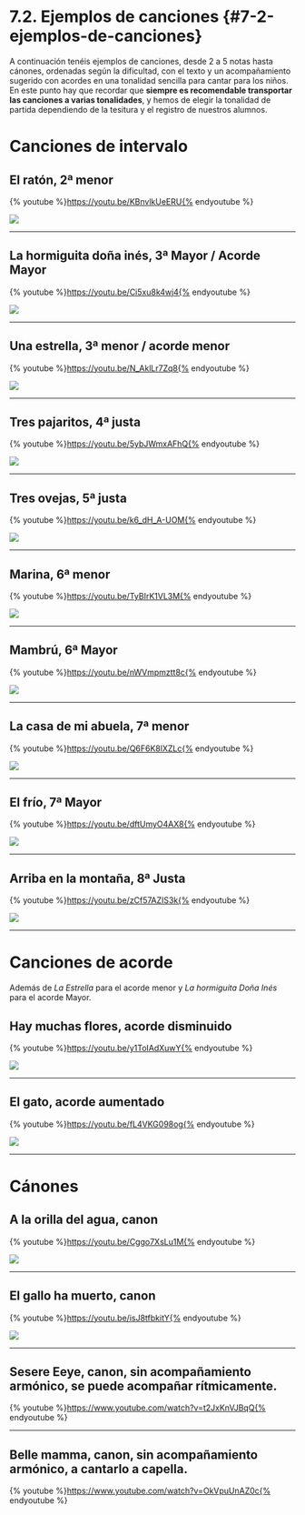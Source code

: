# 7.2\. Ejemplos de canciones {#7-2-ejemplos-de-canciones}

A continuación tenéis ejemplos de canciones, desde 2 a 5 notas hasta cánones, ordenadas según la dificultad, con el texto y un acompañamiento sugerido con acordes en una tonalidad sencilla para cantar para los niños. En este punto hay que recordar que **siempre es recomendable transportar las canciones a varias tonalidades**, y hemos de elegir la tonalidad de partida dependiendo de la tesitura y el registro de nuestros alumnos.

# Canciones de intervalo

## El ratón, 2ª menor

{% youtube %}https://youtu.be/KBnvlkUeERU{% endyoutube %}

![](/assets/el_raton.png)

---

## La hormiguita doña inés, 3ª Mayor / Acorde Mayor

{% youtube %}https://youtu.be/Ci5xu8k4wj4{% endyoutube %}

![](/assets/la_hormiguita.png)

---

## Una estrella, 3ª menor / acorde menor

{% youtube %}https://youtu.be/N_AklLr7Zq8{% endyoutube %}

![](/assets/una_estrella.png)

---

## Tres pajaritos, 4ª justa

{% youtube %}https://youtu.be/5ybJWmxAFhQ{% endyoutube %}

![](/assets/tres_pajaritos.png)

---

## Tres ovejas, 5ª justa

{% youtube %}https://youtu.be/k6_dH_A-UOM{% endyoutube %}

![](/assets/tres_ovejas.png)

---

## Marina, 6ª menor

{% youtube %}https://youtu.be/TyBIrK1VL3M{% endyoutube %}

![](/assets/marina.png)

---

## Mambrú, 6ª Mayor

{% youtube %}https://youtu.be/nWVmpmztt8c{% endyoutube %}

![](/assets/mambru.png)

---

## La casa de mi abuela, 7ª menor

{% youtube %}https://youtu.be/Q6F6K8lXZLc{% endyoutube %}

![](/assets/la_casa_de_mi_abuela.png)

---

## El frío, 7ª Mayor

{% youtube %}https://youtu.be/dftUmyO4AX8{% endyoutube %}

![](/assets/el_frio.png)

---

## Arriba en la montaña, 8ª Justa

{% youtube %}https://youtu.be/zCf57AZIS3k{% endyoutube %}

![](/assets/arriba_en_la_montana.png)

---

# Canciones de acorde

Además de _La Estrella_ para el acorde menor y _La hormiguita Doña Inés_ para el acorde Mayor.

## Hay muchas flores, acorde disminuido

{% youtube %}https://youtu.be/y1ToIAdXuwY{% endyoutube %}

![](/assets/hay_muchas_flores.png)

---

## El gato, acorde aumentado

{% youtube %}https://youtu.be/fL4VKG098og{% endyoutube %}

![](/assets/el_gato.png)

---

# Cánones

## A la orilla del agua, canon

{% youtube %}https://youtu.be/Cggo7XsLu1M{% endyoutube %}

![](/assets/a_la_orilla_del_agua.png)

---

## El gallo ha muerto, canon

{% youtube %}https://youtu.be/isJ8tfbkitY{% endyoutube %}

![](/assets/el_gallo_ha_muerto.png)

---

## Sesere Eeye, canon, sin acompañamiento armónico, se puede acompañar rítmicamente.

{% youtube %}https://www.youtube.com/watch?v=t2JxKnVJBqQ{% endyoutube %}

---

## Belle mamma, canon, sin acompañamiento armónico, a cantarlo a capella.

{% youtube %}https://www.youtube.com/watch?v=OkVpuUnAZ0c{% endyoutube %}
